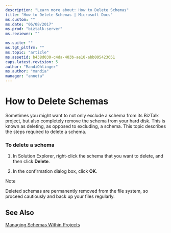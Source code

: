 ```yaml
---
description: "Learn more about: How to Delete Schemas"
title: "How to Delete Schemas | Microsoft Docs"
ms.custom: ""
ms.date: "06/08/2017"
ms.prod: "biztalk-server"
ms.reviewer: ""

ms.suite: ""
ms.tgt_pltfrm: ""
ms.topic: "article"
ms.assetid: b438d030-c4da-403b-ae10-abb005423651
caps.latest.revision: 5
author: "MandiOhlinger"
ms.author: "mandia"
manager: "anneta"
---
```

# How to Delete Schemas
Sometimes you might want to not only exclude a schema from its BizTalk project, but also completely remove the schema from your hard disk. This is known as deleting, as opposed to excluding, a schema. This topic describes the steps required to delete a schema.  
  
### To delete a schema  
  
1.  In Solution Explorer, right-click the schema that you want to delete, and then click **Delete**.  
  
2.  In the confirmation dialog box, click **OK**.  
  
> [!NOTE]
>  Deleted schemas are permanently removed from the file system, so proceed cautiously and back up your files regularly.  
  
## See Also  
 [Managing Schemas Within Projects](../core/managing-schemas-within-projects.md)
